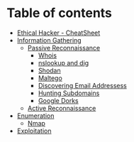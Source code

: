 # Table of contents

* [Ethical Hacker - CheatSheet](README.md)
* [Information Gathering](<README (2).md>)
  * [Passive Reconnaissance](information-gathering/passive-reconnaissance/README.md)
    * [Whois](information-gathering/passive-reconnaissance/whois.md)
    * [nslookup and dig](information-gathering/passive-reconnaissance/nslookup-and-dig.md)
    * [Shodan](information-gathering/passive-reconnaissance/shodan.md)
    * [Maltego](information-gathering/passive-reconnaissance/maltego.md)
    * [Discovering Email Addressess](information-gathering/passive-reconnaissance/discovering-email-addressess.md)
    * [Hunting Subdomains](information-gathering/passive-reconnaissance/hunting-subdomains.md)
    * [Google Dorks](information-gathering/passive-reconnaissance/google-dorks.md)
  * [Active Reconnaissance](information-gathering/active-reconnaissance.md)
* [Enumeration](<README (1).md>)
  * [Nmap](enumeration/nmap.md)
* [Exploitation](exploitation.md)
